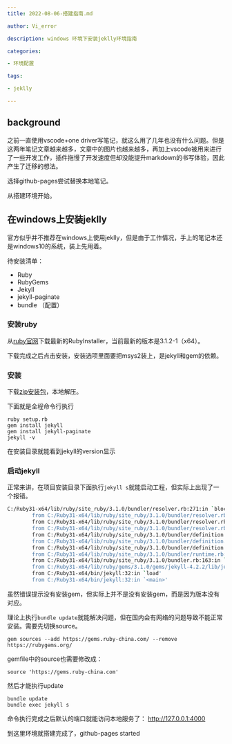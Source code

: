 ```yaml
---
title: 2022-08-06-搭建指南.md

author: Vi_error

description: windows 环境下安装jeklly环境指南

categories:

- 环境配置

tags:

- jeklly

---
```


## background

之前一直使用vscode+one
driver写笔记，就这么用了几年也没有什么问题。但是这两年笔记文章越来越多，文章中的图片也越来越多，再加上vscode被用来进行了一些开发工作，插件拖慢了开发速度但却没能提升markdown的书写体验，因此产生了迁移的想法。

选择github-pages尝试替换本地笔记。

从搭建环境开始。

## 在windows上安装jeklly

官方似乎并不推荐在windows上使用jeklly，但是由于工作情况，手上的笔记本还是windows10的系统，装上先用着。

待安装清单：

- Ruby
- RubyGems
- Jekyll
- jekyll-paginate
- bundle （配置）

### 安装ruby

从[ruby官网](https://rubyinstaller.org/downloads/)下载最新的RubyInstaller，当前最新的版本是3.1.2-1（x64）。

下载完成之后点击安装，安装选项里面要把msys2装上，是jekyll和gem的依赖。

### 安装

下载[zip安装包](https://rubygems.org/pages/download)，本地解压。

下面就是全程命令行执行

```shell
ruby setup.rb
gem install jekyll
gem install jekyll-paginate
jekyll -v
```

在安装目录就能看到jekyll的version显示

### 启动jekyll

正常来讲，在项目安装目录下面执行```jekyll s```就能启动工程，但实际上出现了一个报错。

```bash
C:/Ruby31-x64/lib/ruby/site_ruby/3.1.0/bundler/resolver.rb:271:in `block in verify_gemfile_dependencies_are_found!': Could not find gem 'github-pages' in locally installed gems. (Bundler::GemNotFound)
        from C:/Ruby31-x64/lib/ruby/site_ruby/3.1.0/bundler/resolver.rb:254:in `map!'
        from C:/Ruby31-x64/lib/ruby/site_ruby/3.1.0/bundler/resolver.rb:49:in `start'
        from C:/Ruby31-x64/lib/ruby/site_ruby/3.1.0/bundler/resolver.rb:24:in `resolve'
        from C:/Ruby31-x64/lib/ruby/site_ruby/3.1.0/bundler/definition.rb:480:in `reresolve'
        from C:/Ruby31-x64/lib/ruby/site_ruby/3.1.0/bundler/definition.rb:488:in `materialize'
        from C:/Ruby31-x64/lib/ruby/site_ruby/3.1.0/bundler/definition.rb:191:in `specs'
        from C:/Ruby31-x64/lib/ruby/site_ruby/3.1.0/bundler/runtime.rb:18:in `setup'
        from C:/Ruby31-x64/lib/ruby/site_ruby/3.1.0/bundler.rb:163:in `setup'
        from C:/Ruby31-x64/lib/ruby/gems/3.1.0/gems/jekyll-4.2.2/lib/jekyll/plugin_manager.rb:52:in `require_from_bundler'
        from C:/Ruby31-x64/bin/jekyll:32:in `load'
        from C:/Ruby31-x64/bin/jekyll:32:in `<main>'
```

虽然错误提示没有安装gem，但实际上并不是没有安装gem，而是因为版本没有对应。

理论上执行```bundle update```就能解决问题，但在国内会有网络的问题导致不能正常安装。需要先切换source。

```shell
gem sources --add https://gems.ruby-china.com/ --remove https://rubygems.org/
```

gemfile中的source也需要修改成：

```shell
source 'https://gems.ruby-china.com'
```

然后才能执行update

```shell
bundle update
bundle exec jekyll s
```

命令执行完成之后默认的端口就能访问本地服务了： <http://127.0.0.1:4000>

到这里环境就搭建完成了，github-pages started
